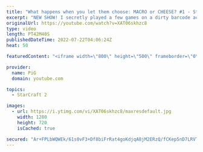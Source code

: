```yaml
---
title: "What happens when you let them choose: MACRO or CHEESE? #1 - StarCraft 2"
excerpt: "NEW SHOW! I secretly played a few games on a dirty barcode account and offered my StarCraft 2 opponents a choice: Macro or Cheese? How the game plays out is up to them! -- 🐷 Second Channel for Learning StarCraft 2: https://www.youtube.com/c/PiGRandom 🐷 Third Channel for Daily Pro Casts: https://www.youtube.com/c/PiGCasts"
originalUrl: https://youtube.com/watch?v=XAT06skhzc8
type: video
length: PT42M40S
publishedDateTime: 2022-07-22T04:06:24Z
heat: 50

featuredContent: "<iframe width=\"800\" height=\"500\" frameborder=\"0\" src=\"https://www.youtube.com/embed/XAT06skhzc8\" allow=\"accelerometer; autoplay; encrypted-media; gyroscope; picture-in-picture\" allowfullscreen></iframe>"

provider:
  name: PiG
  domain: youtube.com

topics:
  - StarCraft 2

images:
  - url: https://i.ytimg.com/vi/XAT06skhzc8/maxresdefault.jpg
    width: 1280
    height: 720
    isCached: true

secured: "Ar+FPLbWQWEk/61s0vF3+Df8biFrRat4goKdjqA8jM2ERzQ/fCKep5nD7LRVTOspFlIXBHWY4vaPmlyfZSxCR1JwEK4o3P+ILOMx2sDhHU1FLU/v2qbkxrz5pm1PyH3qjLtlW8EW3dpeuRAPUXMPNibpWjSbr+kBFHy54qsXHs21pD/cBOmFOC6SN4Pt8lQBYqgWE2bclO7ZJaN5tx9sv9Aur7lZ2eleZlc57ChK1KZReYScm3No6inVoYnwfHRuh7U9ltVek3YTd/h/v5BwCHStGK9MvpCjjcs4IQQJzguwCJEGZkKguGmDvIJwbPlxjXUFDxpyIMx/nq/929yGcCxz+NNBk2bF1VTmm7k28lw4x+g987vKnRDM59RqU3iDfnC6sc1b8oN8CRkSKVEctkN6r4BUXZLGd8C2AXzntgc=;jPpfXMLOCQUOclsp0OerqA=="
---
```


